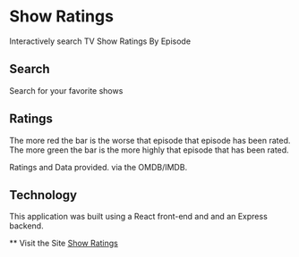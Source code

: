 # Show Ratings
Interactively search TV Show Ratings By Episode

## Search
Search for your favorite shows

## Ratings
The more red the bar is the worse that episode that episode has been rated.  
The more green the bar is the more highly that episode that has been rated.

Ratings and Data provided. via the OMDB/IMDB.

## Technology
This application was built using a React front-end and and an Express backend.

** Visit the Site
[Show Ratings](https://showratings.herokuapp.com/)
